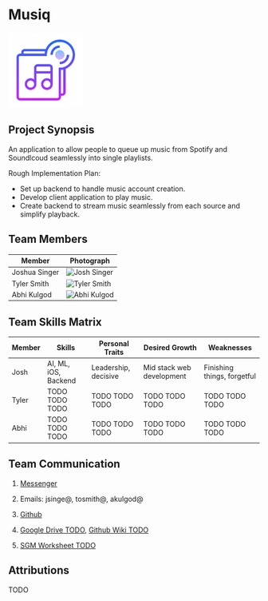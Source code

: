 # Musiq

<img src="images/logo.png" width="150">


## Project Synopsis
An application to allow people to queue up music from Spotify and Soundlcoud seamlessly into single playlists.

Rough Implementation Plan:
- Set up backend to handle music account creation.
- Develop client application to play music.
- Create backend to stream music seamlessly from each source and simplify playback.


## Team Members

Member | Photograph
--- | ---
Joshua Singer | <img src="img/josh.jpg" alt="Josh Singer" title="Josh Singer" width="150">
Tyler Smith | <img src="img/TODO.png" alt="Tyler Smith" title="Tyler Smith" width="150">
Abhi Kulgod | <img src="img/TODO.jpg" alt="Abhi Kulgod" title="Abhi Kulgod" width="150">

## Team Skills Matrix
Member | Skills | Personal Traits | Desired Growth | Weaknesses
--- | --- | --- | --- | ---
Josh | AI, ML, iOS, Backend | Leadership, decisive | Mid stack web development | Finishing things, forgetful
Tyler | TODO TODO TODO| TODO TODO TODO | TODO TODO TODO | TODO TODO TODO
Abhi | TODO TODO TODO | TODO TODO TODO | TODO TODO TODO | TODO TODO TODO

## Team Communication
1. [Messenger](https://messenger.com)
   
2. Emails: jsinge@, tosmith@, akulgod@

3. [Github](https://github.com/orgs/StanfordCS194/Team-4/)

4. [Google Drive TODO](TODO), [Github Wiki TODO](TODO)

5. [SGM Worksheet TODO](TODO)

## Attributions
TODO
